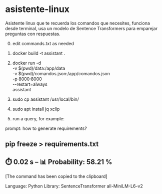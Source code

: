 # asistente-linux
Asistente linux que te recuerda los comandos que necesites, funciona desde terminal, usa un modelo de Sentence Transformers para emparejar preguntas con respuestas.

0. edit commands.txt as needed
1. docker build -t assistant .
2. docker run -d \
  -v $(pwd)/data:/app/data \
  -v $(pwd)/comandos.json:/app/comandos.json \
  -p 8000:8000 \
  --restart=always \
  assistant

3. sudo cp assistant /usr/local/bin/
4. sudo apt install jq xclip
5. run a query, for example:

prompt: how to generate requirements?

pip freeze > requirements.txt
--------------------------------------------

⏱️  0.02 s  –  📊 Probability: 58.21 %
--------------------------------------------
[The command has been copied to the clipboard]

Language: Python
Library: SentenceTransformer all-MiniLM-L6-v2
